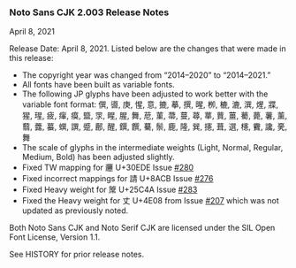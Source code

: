 ### Noto Sans CJK 2.003 Release Notes
April 8, 2021

Release Date: April 8, 2021.
Listed below are the changes that were made in this release:

* The copyright year was changed from “2014–2020” to “2014–2021.”
* All fonts have been built as variable fonts.
* The following JP glyphs have been adjusted to work better with the variable font format: 僎, 噵, 庚, 惺, 意, 摝, 摹, 撰, 暒, 栁, 樚, 漉, 潠, 煋, 牃, 猩, 瑆, 疲, 瘒, 瘼, 盬, 眔, 睲, 腥, 舞, 苨, 菫, 菷, 蔓, 蕁, 蕐, 蕒, 薑, 薥, 薨, 薯, 薰, 蘙, 虂, 蟇, 蟤, 譔, 蹙, 鄜, 醒, 鐉, 饌, 驀, 鬃, 鹿, 隆, 巽, 攇, 葺, 選, 櫶, 靌, 讒, 亴, 舞 
* The scale of glyphs in the intermediate weights (Light, Normal, Regular, Medium, Bold) has been adjusted slightly. 
* Fixed TW mapping for 𰻞 U+30EDE Issue [#280](https://github.com/adobe-fonts/source-han-sans/issues/280)
* Fixed incorrect mappings for 請 U+8ACB Issue [#276](https://github.com/adobe-fonts/source-han-sans/issues/276)
* Fixed Heavy weight for 𥱊 U+25C4A Issue [#283](https://github.com/adobe-fonts/source-han-sans/issues/283)
* Fixed the Heavy weight for 丈 U+4E08 from Issue [#207](https://github.com/adobe-fonts/source-han-sans/issues/207) which was not updated as previously noted.


Both Noto Sans CJK and Noto Serif CJK are licensed under the SIL Open Font License, Version 1.1.

See HISTORY for prior release notes.

